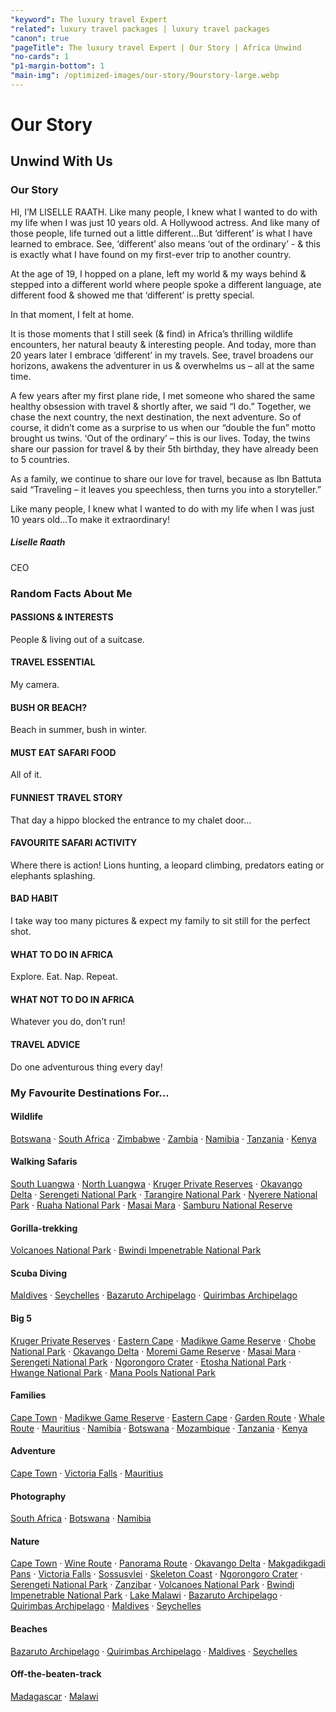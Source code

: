 ```yaml
---
"keyword": The luxury travel Expert
"related": luxury travel packages | luxury travel packages
"canon": true
"pageTitle": The luxury travel Expert | Our Story | Africa Unwind
"no-cards": 1
"p1-margin-bottom": 1
"main-img": /optimized-images/our-story/9ourstory-large.webp
---
```


# Our Story
## Unwind With Us
### Our Story

HI, I’M LISELLE RAATH.
Like many people, I knew what I wanted to do with my life when I was just 10 years old. A Hollywood actress. And like many of those people, life turned out a little different…But ‘different’ is what I have learned to embrace. See, ‘different’ also means ‘out of the ordinary’ - & this is exactly what I have found on my first-ever trip to another country.

At the age of 19, I hopped on a plane, left my world & my ways behind & stepped into a different world where people spoke a different language, ate different food & showed me that ‘different’ is pretty special.

In that moment, I felt at home.

It is those moments that I still seek (& find) in Africa’s thrilling wildlife encounters, her natural beauty & interesting people. And today, more than 20 years later I embrace ‘different’ in my travels. See, travel broadens our horizons, awakens the adventurer in us & overwhelms us – all at the same time.

A few years after my first plane ride, I met someone who shared the same healthy obsession with travel & shortly after, we said “I do.” Together, we chase the next country, the next destination, the next adventure. So of course, it didn’t come as a surprise to us when our “double the fun” motto brought us twins. ‘Out of the ordinary’ – this is our lives. Today, the twins share our passion for travel & by their 5th birthday, they have already been to 5 countries.

As a family, we continue to share our love for travel, because as Ibn Battuta said “Traveling – it leaves you speechless, then turns you into a storyteller.”

Like many people, I knew what I wanted to do with my life when I was just 10 years old…To make it extraordinary!

##### Liselle Raath

CEO



### Random Facts About Me

#### PASSIONS & INTERESTS

People & living out of a suitcase.

#### TRAVEL ESSENTIAL

My camera.

#### BUSH OR BEACH?

Beach in summer, bush in winter.

#### MUST EAT SAFARI FOOD

All of it.

#### FUNNIEST TRAVEL STORY

That day a hippo blocked the entrance to my chalet door…

#### FAVOURITE SAFARI ACTIVITY

Where there is action!  Lions hunting, a leopard climbing, predators eating or elephants splashing.

#### BAD HABIT

I take way too many pictures & expect my family to sit still for the perfect shot.

#### WHAT TO DO IN AFRICA

Explore.  Eat.  Nap.  Repeat.

#### WHAT NOT TO DO IN AFRICA

Whatever you do, don’t run!

#### TRAVEL ADVICE

Do one adventurous thing every day!



### My Favourite Destinations For…

#### Wildlife

[Botswana](/safaris/botswana) · ‌[South Africa](/safaris/south-africa) · ‌[Zimbabwe](/safaris/zimbabwe) · ‌[Zambia](/safaris/zambia) · ‌[Namibia](/safaris/namibia) · ‌[Tanzania](/safaris/tanzania) · ‌[Kenya](/safaris/kenya)

#### Walking Safaris

[South‌ ‌Luangwa](/safaris/zambia/south-luangwa-national-park) · ‌[North‌ ‌Luangwa](/safaris/zambia/north-luangwa-national-park) · ‌[Kruger‌ ‌Private‌ ‌Reserves](/safaris/south-africa/kruger-national-park) · ‌[Okavango‌ ‌Delta](/safaris/botswana/okavango-delta) · ‌[Serengeti‌ ‌National‌ Park](/safaris/tanzania/serengeti-national-park) · ‌[Tarangire‌ ‌National‌ Park](/safaris/tanzania/tarangire-national-park) · ‌[Nyerere‌ ‌National‌ Park](/safaris/tanzania/nyerere-national-park-selous-game-reserve) · ‌[Ruaha‌ ‌National‌ Park](/safaris/tanzania/ruaha-national-park) · ‌[Masai‌ Mara](/safaris/kenya/masai-mara) · ‌[Samburu‌ National‌ Reserve](/safaris/kenya/samburu-national-reserve)

#### Gorilla-trekking

[Volcanoes‌ ‌National‌ Park](/safaris/rwanda/volcanoes-national-park) · [Bwindi‌ ‌Impenetrable‌ ‌National‌ Park](/safaris/uganda/bwindi-impenetrable-national-park)

#### Scuba Diving

[Maldives](/islands/maldives) · [Seychelles](/islands/seychelles) · [Bazaruto‌ ‌Archipelago](/islands/mozambique/anantara-bazaruto-island-resort-spa) · [Quirimbas‌ ‌Archipelago](/islands/mozambique/azura-quilalea-private-island)

#### Big 5

[Kruger‌ Private‌ Reserves](/safaris/south-africa/kruger-national-park) · [Eastern‌ ‌Cape](/safaris/south-africa/eastern-cape) · [Madikwe Game Reserve](/safaris/south-africa/madikwe-game-reserve/madikwe-safari-lodge) · [Chobe‌ ‌National‌ ‌Park](/safaris/botswana/chobe-national-park) · [Okavango‌ ‌Delta](/safaris/botswana/okavango-delta) · [Moremi‌ Game‌ ‌Reserve](/safaris/botswana/moremi-game-reserve) · [Masai‌ Mara](/safaris/kenya/masai-mara) · [Serengeti‌ ‌National‌ Park](/safaris/tanzania/serengeti-national-park) · [Ngorongoro‌ ‌Crater](/safaris/tanzania/ngorongoro-crater) · [Etosha‌ National‌ ‌Park](/safaris/namibia/etosha-national-park) · [Hwange‌ National‌ ‌Park](/safaris/zimbabwe/hwange-national-park) · [Mana‌ ‌Pools‌ National‌ ‌Park](/safaris/zimbabwe/mana-pools-national-park)

#### Families

[Cape‌ Town](/cities/cape-town) · [Madikwe Game Reserve](/safaris/south-africa/madikwe-game-reserve) · [Eastern‌ ‌Cape](/safaris/south-africa/eastern-cape) · [Garden‌ Route](/cities/garden-route) · [Whale‌ Route](/cities/whale-route) · [Mauritius](/islands/mauritius) · [Namibia](/safaris/namibia) · [Botswana](/safaris/botswana) · [Mozambique](/islands/mozambique) · [Tanzania](/safaris/tanzania) · [Kenya](/safaris/kenya)

#### Adventure

[Cape‌ Town](/cities/cape-town) · [Victoria‌ Falls](/cities/victoria-falls) · [Mauritius](/islands/mauritius)

#### Photography

[South‌ ‌Africa](/safaris/south-africa) · [Botswana](/safaris/botswana) · [Namibia](/safaris/namibia)

#### Nature

[Cape‌ Town](/cities/cape-town) · ‌[Wine‌ ‌Route](/cities/wine-route) · ‌[Panorama‌ ‌Route](/cities/panorama-route) · ‌[Okavango‌ ‌Delta](/safaris/botswana/okavango-delta) · ‌[Makgadikgadi‌ ‌Pans](/safaris/botswana/makgadikgadi-pans) · ‌[Victoria‌ Falls](/cities/victoria-falls) · ‌[Sossusvlei](/safaris/namibia/sossusvlei) · ‌[‌Skeleton‌ ‌Coast](/safaris/namibia/skeleton-coast) · ‌[Ngorongoro‌ ‌Crater](/safaris/tanzania/ngorongoro-crater) · ‌[Serengeti‌ ‌National‌ Park](/safaris/tanzania/serengeti-national-park) · ‌[‌Zanzibar](/islands/zanzibar) · ‌[Volcanoes‌ ‌National‌ Park](/safaris/rwanda/volcanoes-national-park) · ‌[Bwindi‌ ‌Impenetrable‌ ‌National‌ Park](/safaris/uganda/bwindi-impenetrable-national-park) · ‌[‌Lake‌ ‌Malawi](/safaris/malawi/lake-malawi) · ‌[Bazaruto‌ ‌Archipelago](/islands/mozambique/anantara-bazaruto-island-resort-spa) · ‌[Quirimbas‌ ‌Archipelago](/islands/mozambique/azura-quilalea-private-island) · ‌[Maldives](/islands/maldives) · ‌[Seychelles](/islands/seychelles)

#### Beaches

[Bazaruto‌ ‌Archipelago](/islands/mozambique/anantara-bazaruto-island-resort-spa) · ‌[Quirimbas‌ ‌Archipelago](/islands/mozambique/azura-quilalea-private-island) · ‌[Maldives](/islands/maldives) · ‌[Seychelles](/islands/seychelles)

#### Off-the-beaten-track

[Madagascar](/islands/madagascar) · ‌[‌Malawi](/safaris/malawi)